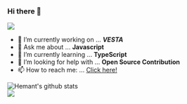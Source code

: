 ### Hi there 👋

![](https://komarev.com/ghpvc/?username=nirmalkar&color=F05454&style=plastic)

- 🔭 I’m currently working on ... **_VESTA_**
- 💬 Ask me about ... **Javascript**
- 🌱 I’m currently learning ... **TypeScript**
- 🤔 I’m looking for help with ... **Open Source Contribution**
- 📫 How to reach me: ... [Click here!](https://www.nirmalkar.com/)

![Hemant's github stats](https://github-readme-stats.vercel.app/api?username=nirmalkar&count_private=true&show_icons=true&theme=onedark&hide=prs,issues,contribs)\
![](https://github-readme-stats.vercel.app/api/top-langs/?username=nirmalkar&layout=compact&theme=onedark)


<!--
**nirmalkar/nirmalkar** is a ✨ _special_ ✨ repository because its `README.md` (this file) appears on your GitHub profile.

Here are some ideas to get you started:

- 🔭 I’m currently working on ...
- 🌱 I’m currently learning ...
- 👯 I’m looking to collaborate on ...
- 🤔 I’m looking for help with ...
- 💬 Ask me about ...
- 📫 How to reach me: ...
- 😄 Pronouns: ...
- ⚡ Fun fact: ...
-->
